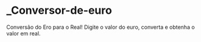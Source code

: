 # _Conversor-de-euro
Conversão do Ero para o Real!
Digite o valor do euro, converta e obtenha o valor em real.
